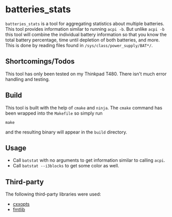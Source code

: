 # batteries_stats

`batteries_stats` is a tool for aggregating statistics about multiple
batteries. This tool provides information similar to running `acpi -b`. But
unlike `acpi -b` this tool will combine the individual battery information so
that you know the total battery percentage, time until depletion of both
batteries, and more. This is done by reading files found in
`/sys/class/power_supply/BAT*/`.

## Shortcomings/Todos

This tool has only been tested on my Thinkpad T480. There isn't much error
handling and testing.

## Build

This tool is built with the help of `cmake` and `ninja`. The `cmake` command
has been wrapped into the `Makefile` so simply run
```
make
```
and the resulting binary will appear in the `build` directory.

## Usage

* Call `batstat` with no arguments to get information similar to calling `acpi`.
* Call `batstat --i3blocks` to get some color as well.

## Third-party

The following third-party libraries were used:

* [cxxopts](https://github.com/jarro2783/cxxopts)
* [fmtlib](https://github.com/fmtlib/fmt)
